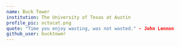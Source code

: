 ```yaml
---
name: Buck Tower
institution: The University of Texas at Austin
profile_pic: octocat.png
quote: "Time you enjoy wasting, was not wasted." - John Lennon
github_user: bucktower
---
```

